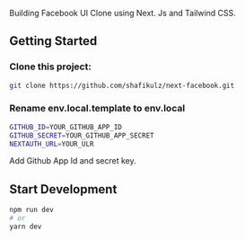 Building Facebook UI Clone using Next. Js and Tailwind CSS.

## Getting Started

### Clone this project:

```bash
git clone https://github.com/shafikulz/next-facebook.git
```

### Rename env.local.template to env.local

```bash
GITHUB_ID=YOUR_GITHUB_APP_ID
GITHUB_SECRET=YOUR_GITHUB_APP_SECRET
NEXTAUTH_URL=YOUR_ULR
```

Add Github App Id and secret key.

## Start Development

```bash
npm run dev
# or
yarn dev
```
